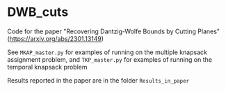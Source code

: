 # DWB_cuts
Code for the paper "Recovering Dantzig-Wolfe Bounds by Cutting Planes" (https://arxiv.org/abs/2301.13149)

See `MKAP_master.py` for examples of running on the multiple knapsack assignment problem, and `TKP_master.py` for examples of running on the temporal knapsack problem

Results reported in the paper are in the folder `Results_in_paper`
